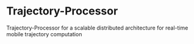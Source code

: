 # Trajectory-Processor
Trajectory-Processor for a scalable distributed architecture for real-time mobile trajectory computation
